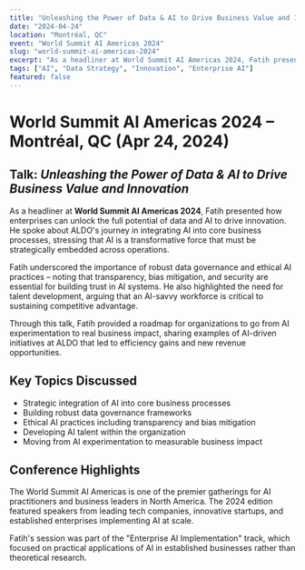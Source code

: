 ```yaml
---
title: "Unleashing the Power of Data & AI to Drive Business Value and Innovation"
date: "2024-04-24"
location: "Montréal, QC"
event: "World Summit AI Americas 2024"
slug: "world-summit-ai-americas-2024"
excerpt: "As a headliner at World Summit AI Americas 2024, Fatih presented how enterprises can unlock the full potential of data and AI to drive innovation."
tags: ["AI", "Data Strategy", "Innovation", "Enterprise AI"]
featured: false
---
```


# World Summit AI Americas 2024 – Montréal, QC (Apr 24, 2024)

## Talk: *Unleashing the Power of Data & AI to Drive Business Value and Innovation*

As a headliner at **World Summit AI Americas 2024**, Fatih presented how enterprises can unlock the full potential of data and AI to drive innovation. He spoke about ALDO's journey in integrating AI into core business processes, stressing that AI is a transformative force that must be strategically embedded across operations.

Fatih underscored the importance of robust data governance and ethical AI practices – noting that transparency, bias mitigation, and security are essential for building trust in AI systems. He also highlighted the need for talent development, arguing that an AI-savvy workforce is critical to sustaining competitive advantage.

Through this talk, Fatih provided a roadmap for organizations to go from AI experimentation to real business impact, sharing examples of AI-driven initiatives at ALDO that led to efficiency gains and new revenue opportunities.

## Key Topics Discussed

- Strategic integration of AI into core business processes
- Building robust data governance frameworks
- Ethical AI practices including transparency and bias mitigation
- Developing AI talent within the organization
- Moving from AI experimentation to measurable business impact

## Conference Highlights

The World Summit AI Americas is one of the premier gatherings for AI practitioners and business leaders in North America. The 2024 edition featured speakers from leading tech companies, innovative startups, and established enterprises implementing AI at scale.

Fatih's session was part of the "Enterprise AI Implementation" track, which focused on practical applications of AI in established businesses rather than theoretical research. 